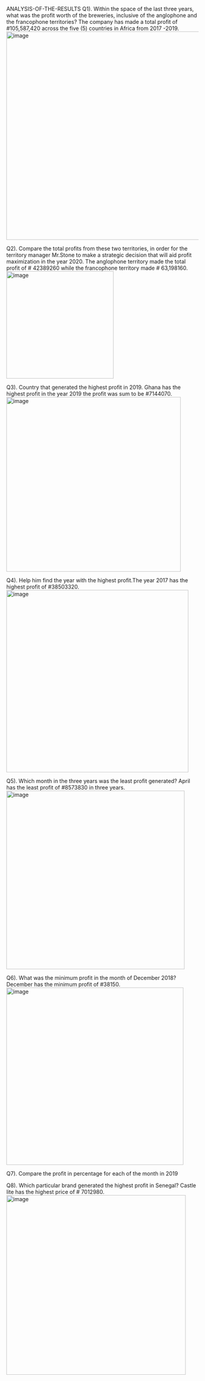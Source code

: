  ANALYSIS-OF-THE-RESULTS
Q1). Within the space of the last three years, what was the profit worth of the breweries,  inclusive of the anglophone and the francophone territories? The company has made a total profit of #105,587,420 across the five (5) countries in Africa from 2017 -2019.
<img width="545" alt="image" src="https://github.com/monsurah-jim/ANALYSIS-OF-THE-RESULTS/assets/148765480/4599bd4f-3f55-43bd-8e79-47482ac7031a">

Q2). Compare the total profits from these two territories, in order for the territory manager Mr.Stone to make a strategic decision that will aid profit maximization in the year 2020. The anglophone territory made the total profit of # 42389260 while the francophone territory made # 63,198160.
<img width="281" alt="image" src="https://github.com/monsurah-jim/ANALYSIS-OF-THE-RESULTS/assets/148765480/f59f9ec2-8685-4695-ab94-f9a287ff9592">

Q3). Country that generated the highest profit in 2019. Ghana has the highest profit in the year 2019 the profit was sum to be #7144070.
<img width="457" alt="image" src="https://github.com/monsurah-jim/ANALYSIS-OF-THE-RESULTS/assets/148765480/37f84287-e717-49e8-a9b1-745818af6770">

Q4). Help him find the year with the highest profit.The year 2017 has the  highest profit of #38503320.
<img width="477" alt="image" src="https://github.com/monsurah-jim/ANALYSIS-OF-THE-RESULTS/assets/148765480/820a4b89-bbbf-4592-9181-b70271d15d18">

Q5). Which month in the three years was the least profit generated? April has the least profit of #8573830 in three years.
<img width="467" alt="image" src="https://github.com/monsurah-jim/ANALYSIS-OF-THE-RESULTS/assets/148765480/7697265c-f561-4ca5-8ac7-ddf70543b706">

Q6). What was the minimum profit in the month of December 2018? December has the minimum profit of #38150.
<img width="464" alt="image" src="https://github.com/monsurah-jim/ANALYSIS-OF-THE-RESULTS/assets/148765480/07466228-c9d3-4849-a2ad-01fe2e0def1f">

Q7). Compare the profit in percentage for each of the month in 2019

Q8). Which particular brand generated the highest profit in Senegal? Castle lite has the highest price of # 7012980.
<img width="470" alt="image" src="https://github.com/monsurah-jim/ANALYSIS-OF-THE-RESULTS/assets/148765480/38fef54e-a25b-4bd1-b3ef-654c898ccea3">
  







